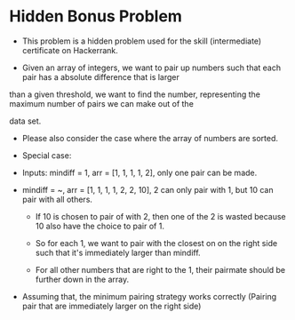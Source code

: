 # Hidden Bonus Problem

* This problem is a hidden problem used for the skill (intermediate) certificate on Hackerrank.

* Given an array of integers, we want to pair up numbers such that each pair has a absolute difference that is larger

than a given threshold, we want to find the number, representing the maximum number of pairs we can make out of the

data set.

* Please also consider the case where the array of numbers are sorted.

* Special case:

* Inputs: mindiff = 1, arr = [1, 1, 1, 1, 2], only one pair can be made.

* mindiff = ~, arr = [1, 1, 1, 1, 2, 2, 10], 2 can only pair with 1, but 10 can pair with all others.
  * If 10 is chosen to pair of with 2, then one of the 2 is wasted because 10 also have the choice to pair of 1.

  * So for each 1, we want to pair with the closest on on the right side such that it's immediately larger than mindiff.
  * For all other numbers that are right to the 1, their pairmate should be further down in the array. 

* Assuming that, the minimum pairing strategy works correctly (Pairing pair that are immediately larger on the right 
side)

